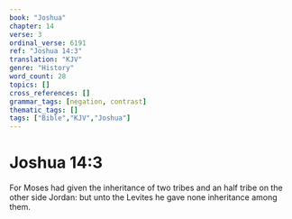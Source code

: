 ```yaml
---
book: "Joshua"
chapter: 14
verse: 3
ordinal_verse: 6191
ref: "Joshua 14:3"
translation: "KJV"
genre: "History"
word_count: 28
topics: []
cross_references: []
grammar_tags: [negation, contrast]
thematic_tags: []
tags: ["Bible","KJV","Joshua"]
---
```


# Joshua 14:3

For Moses had given the inheritance of two tribes and an half tribe on the other side Jordan: but unto the Levites he gave none inheritance among them.
